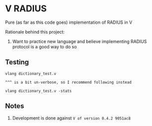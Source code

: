# V RADIUS
Pure (as far as this code goes) implementation of RADIUS in V


Rationale behind this project:
1. Want to practice new language and believe implementing RADIUS protocol is a good way to do so


## Testing
```
vlang dictionary_test.v

^^^ is a bit un-verbose, so I recommend following instead

vlang dictionary_test.v -stats
```

## Notes
1. Development is done against `V of version 0.4.2 9051ac8`
